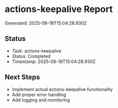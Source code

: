 # actions-keepalive Report

Generated: 2025-08-18T15:04:28.930Z

## Status
- Task: actions-keepalive
- Status: Completed
- Timestamp: 2025-08-18T15:04:28.930Z

## Next Steps
- Implement actual actions-keepalive functionality
- Add proper error handling
- Add logging and monitoring
